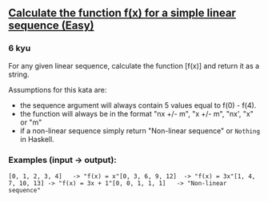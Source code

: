 <h2><a href=https://www.codewars.com/kata/5476f4ca03810c0fc0000098/train/javascript target="_blank">Calculate the function f(x) for a simple linear sequence (Easy)</a></h2><h3>6 kyu</h3><p>For any given linear sequence, calculate the function [f(x)] and return it as a string.</p><p>Assumptions for this kata are:</p><ul><li>the sequence argument will always contain 5 values equal to f(0) - f(4).</li><li>the function will always be in the format "nx +/- m", "x +/- m", "nx', "x" or "m"</li><li>if a non-linear sequence simply return "Non-linear sequence" or <code>Nothing</code> in Haskell.</li></ul><h3 id="examples-input---output">Examples (input -&gt; output):</h3><pre><code>[0, 1, 2, 3, 4]   -&gt; "f(x) = x"[0, 3, 6, 9, 12]  -&gt; "f(x) = 3x"[1, 4, 7, 10, 13] -&gt; "f(x) = 3x + 1"[0, 0, 1, 1, 1]   -&gt; "Non-linear sequence"</code></pre>